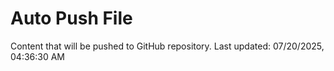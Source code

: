 # Auto Push File

Content that will be pushed to GitHub repository.
Last updated: 07/20/2025, 04:36:30 AM